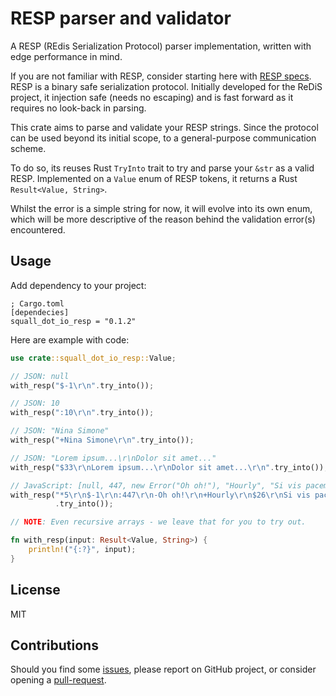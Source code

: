 # RESP parser and validator

A RESP (REdis Serialization Protocol) parser implementation,
written with edge performance in mind.

If you are not familiar with RESP, consider starting here with
[RESP specs]. RESP is a binary safe serialization
protocol. Initially developed for the ReDiS project, it injection
safe (needs no escaping) and is fast forward as it requires no
look-back in parsing.

This crate aims to parse and validate your RESP strings. Since the
protocol can be used beyond its initial scope, to a general-purpose
communication scheme.

To do so, its reuses Rust `TryInto` trait to try and parse your `&str`
as a valid RESP. Implemented on a `Value` enum of RESP tokens, it
returns a Rust `Result<Value, String>`.

Whilst the error is a simple string for now, it will evolve into its own
enum, which will be more descriptive of the reason behind the validation
error(s) encountered.

## Usage

Add dependency to your project:
```editorconfig
; Cargo.toml
[dependecies]
squall_dot_io_resp = "0.1.2"
```

Here are example with code:
```rust
use crate::squall_dot_io_resp::Value;

// JSON: null
with_resp("$-1\r\n".try_into());

// JSON: 10
with_resp(":10\r\n".try_into());

// JSON: "Nina Simone"
with_resp("+Nina Simone\r\n".try_into());

// JSON: "Lorem ipsum...\r\nDolor sit amet..."
with_resp("$33\r\nLorem ipsum...\r\nDolor sit amet...\r\n".try_into());

// JavaScript: [null, 447, new Error("Oh oh!"), "Hourly", "Si vis pacem,\r\npara bellum"]
with_resp("*5\r\n$-1\r\n:447\r\n-Oh oh!\r\n+Hourly\r\n$26\r\nSi vis pacem,\r\npara bellum\r\n"
          .try_into());

// NOTE: Even recursive arrays - we leave that for you to try out.

fn with_resp(input: Result<Value, String>) {
    println!("{:?}", input);
}
```

## License

MIT

## Contributions

Should you find some [issues], please report on GitHub
project, or consider opening a [pull-request].

[RESP specs]: <https://redis.io/docs/reference/protocol-spec/>
[issues]: <https://github.com/SalathielGenese/resp/issues/>
[pull-request]: <https://github.com/SalathielGenese/resp/compare/>
